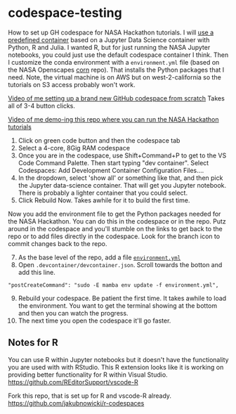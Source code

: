 # codespace-testing

How to set up GH codespace for NASA Hackathon tutorials. I will [use a predefined container](https://docs.github.com/en/codespaces/setting-up-your-project-for-codespaces/configuring-codespaces-for-your-project#using-a-predefined-container-configuration) based on a Jupyter Data Science container with Python, R and Julia. I wanted R, but for just running the NASA Jupyter notebooks, you could just use the default codespace container I think. Then I customize the conda environment with a `environment.yml` file (based on the NASA Openscapes [corn](https://github.com/NASA-Openscapes/corn) repo). That installs the Python packages that I need. Note, the virtual machine is on AWS but on west-2-california so the tutorials on S3 access probably won't work.

[Video of me setting up a brand new GitHub codespace from scratch](https://youtu.be/h7QLx2isrw4) Takes all of 3-4 button clicks.

[Video of me demo-ing this repo where you can run the NASA Hackathon tutorials](https://youtu.be/RIchFX_gYb0)

1. Click on green code button and then the codespace tab
2. Select a 4-core, 8Gig RAM codespace
3. Once you are in the codespace, use Shift+Command+P to get to the  VS Code Command Palette. Then start typing "dev container". Select Codespaces: Add Development Container Configuration Files....
4. In the dropdown, select 'show all' or something like that, and then pick the Jupyter data-science container. That will get you Jupyter notebook. There is probably a lighter container that you could select.
5. Click Rebuild Now. Takes awhile for it to build the first time.

Now you add the environment file to get the Python packages needed for the NASA Hackathon. You can do this in the codespace or in the repo. Putz around in the codespace and you'll stumble on the links to get back to the repo or to add files directly in the codespace. Look for the branch icon to commit changes back to the repo.

7. As the base level of the repo, add a file [`environment.yml`](https://github.com/Openscapes/codespace-testing/blob/main/environment.yml)
8. Open `.devcontainer/devcontainer.json`. Scroll towards the botton and add this line.
```
"postCreateCommand": "sudo -E mamba env update -f environment.yml",
```

9. Rebuild your codespace. Be patient the first time. It takes awhile to load the environment. You want to get the terminal showing at the bottom and then you can watch the progress.
10. The next time you open the codespace it'll go faster.


## Notes for R

You can use R within Jupyter notebooks but it doesn't have the functionality you are used with with RStudio. This R extension looks like it is working on providing better functionality for R within Visual Studio. https://github.com/REditorSupport/vscode-R

Fork this repo, that is set up for R and vscode-R already. https://github.com/jakubnowicki/r-codespaces
